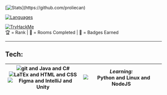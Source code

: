 [![Stats](https://github-readme-stats.vercel.app/api?username=Proliecan&hide=prs,issues&count_private=true&show_icons=true&hide_border=true&bg_color=0d1117&title_color=3896ff&text_color=c9d1d9&custom_title=Proliecan's+Stats:)](https://github.com/proliecan)

[![Languages](https://github-readme-stats.vercel.app/api/top-langs?username=Proliecan&hide_border=true&bg_color=0d1117&title_color=3896ff&text_color=c9d1d9&custom_title=Languages:&langs_count=10&layout=compact&card_width=445&exclude_repo=LaTeX-Template-DHBW-PA)](https://github.com/proliecan)

[![TryHackMe](https://tryhackme-badges.s3.amazonaws.com/proliecan.png)](https://tryhackme.com/p/proliecan)  
🏆 = Rank | 🚪 = Rooms Completed | 🎯 = Badges Earned

---
<h2>Tech:</h2>

<img src="https://skillicons.dev/icons?i=git,java,cs" alt="git and Java and C#"><br><img src="https://skillicons.dev/icons?i=latex,html,css" alt="LaTEx and HTML and CSS"><br><img src="https://skillicons.dev/icons?i=figma,idea,unity" alt="Figma and IntelliJ and Unity">| <em>Learning:</em><br><img src="https://skillicons.dev/icons?i=py,linux,nodejs" alt="Python and Linux and NodeJS">
-|-
